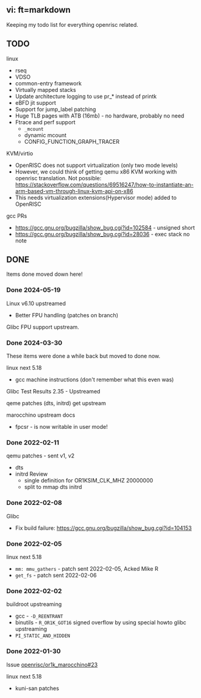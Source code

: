 vi: ft=markdown
---
Keeping my todo list for everything openrisc related.

## TODO

 linux
  - rseq
  - VDSO
  - common-entry framework
  - Virtually mapped stacks
  - Update architecture logging to use pr_* instead of printk
  - eBFD jit support
  - Support for jump_label patching
  - Huge TLB pages with ATB (16mb) - no hardware, probably no need
  - Ftrace and perf support
     * `_mcount`
     * dynamic mcount
     * CONFIG_FUNCTION_GRAPH_TRACER

 KVM/virtio
  - OpenRISC does not support virtualization (only two mode levels)
  - However, we could think of getting qemu x86 KVM working with openrisc
    translation. Not possible: https://stackoverflow.com/questions/69516247/how-to-instantiate-an-arm-based-vm-through-linux-kvm-api-on-x86
  - This needs virtualization extensions(Hypervisor mode) added to OpenRISC

 gcc PRs
  - https://gcc.gnu.org/bugzilla/show_bug.cgi?id=102584 - unsigned short
  - https://gcc.gnu.org/bugzilla/show_bug.cgi?id=28036  - exec stack no note

## DONE

Items done moved down here!

### Done 2024-05-19

Linux v6.10 upstreamed
  - Better FPU handling (patches on branch)

Glibc FPU support upstream.

### Done 2024-03-30

These items were done a while back but moved to done now.

linux next 5.18
  - gcc machine instructions  (don't remember what this even was)

 Glibc Test Results 2.35 - Upstreamed

 qeme patches (dts, initrd) get upstream

 marocchino upstream
 docs
 - fpcsr - is now writable in user mode!


### Done 2022-02-11

 qemu patches - sent v1, v2
 - dts
 - initrd
   Review
    - single definition for OR1KSIM_CLK_MHZ 20000000
    - split to
      mmap
      dts
      initrd

### Done 2022-02-08

 Glibc
 - Fix build failure: https://gcc.gnu.org/bugzilla/show_bug.cgi?id=104153

### Done 2022-02-05

 linux next 5.18
  - `mm: mmu_gathers` - patch sent 2022-02-05, Acked Mike R
  - `get_fs`          - patch sent 2022-02-06

### Done 2022-02-02
 buildroot upstreaming
  - gcc      - `-D_REENTRANT`
  - binutils - `R_OR1K_GOT16` signed overflow by using special howto
 glibc upstreaming
  - `PI_STATIC_AND_HIDDEN`

### Done 2022-01-30

 Issue [openrisc/or1k_marocchino#23](https://github.com/openrisc/or1k_marocchino/issues/23)

 linux next 5.18
 - kuni-san patches


